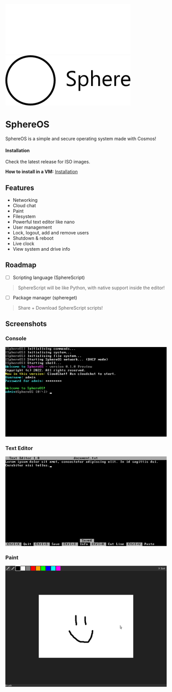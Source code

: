 ![SphereOS logo](/Art/logo_light.png#gh-dark-mode-only)
![SphereOS logo](/Art/logo_dark.png#gh-light-mode-only)

# SphereOS
SphereOS is a simple and secure operating system made with Cosmos!
#### Installation
Check the latest release for ISO images.

**How to install in a VM:** [Installation](https://github.com/Jspa2/SphereOS/wiki/Installation)
## Features
- Networking
- Cloud chat
- Paint
- Filesystem
- Powerful text editor like nano
- User management
- Lock, logout, add and remove users
- Shutdown & reboot
- Live clock
- View system and drive info
## Roadmap
- [ ] Scripting language (SphereScript)
> SphereScript will be like Python, with native support inside the editor!
- [ ] Package manager (sphereget)
> Share + Download SphereScript scripts!
## Screenshots
### Console
![Screenshot 1](/Art/screenshot_1.png)
### Text Editor
![Screenshot 2](/Art/screenshot_2.png)
### Paint
![Screenshot 2](/Art/screenshot_3.png)

